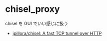 # chisel_proxy
chisel を GUI でいい感じに扱う
* [jpillora/chisel: A fast TCP tunnel over HTTP](https://github.com/jpillora/chisel)